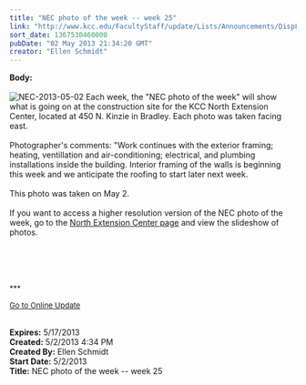 ```yaml
---
title: "NEC photo of the week -- week 25"
link: "http://www.kcc.edu/FacultyStaff/update/Lists/Announcements/DispForm.aspx?ID=1101"
sort_date: 1367530460000
pubDate: "02 May 2013 21:34:20 GMT"
creator: "Ellen Schmidt"
---
```


<div><b>Body:</b> <div class="ExternalClass9ED3D601BECE434C9A880164B97537BC"><div> </div>
<div><img alt="NEC-2013-05-02" src="/SiteCollectionImages/NEC-2013-05-02.jpg" /> Each week, the &quot;NEC photo of the week&quot; will show what is going on at the construction site for the KCC North Extension Center, located at 450 N. Kinzie in Bradley. Each photo was taken facing east.<br /> <br />Photographer's comments: &quot;Work continues with the exterior framing; heating, ventillation and air-conditioning; electrical, and plumbing installations inside the building. Interior framing of the walls is beginning this week and we anticipate the roofing to start later next week. </div>
<div> </div>
<div>This photo was taken on May 2.</div>
<div><br />If you want to access a higher resolution version of the NEC photo of the week, go to the <a href="/Community/Collegeinfo/collegelocations/Pages/nec.aspx">North Extension Center page</a> and view the slideshow of photos. </div>
<div> </div>
<div> </div>
<div>
<div> </div>
<div> </div>
<div>
<p><font size="2">***</font></p>
<p><font size="2"><a href="/FacultyStaff/update/Pages/dailyupdate.aspx">Go to Online Update</a></font><font size="2"></p></font><br /></div></div></div></div>
<div><b>Expires:</b> 5/17/2013</div>
<div><b>Created:</b> 5/2/2013 4:34 PM</div>
<div><b>Created By:</b> Ellen Schmidt</div>
<div><b>Start Date:</b> 5/2/2013</div>
<div><b>Title:</b> NEC photo of the week -- week 25</div>
